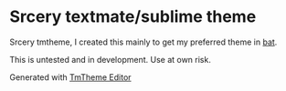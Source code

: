 Srcery textmate/sublime theme
====

Srcery tmtheme, I created this mainly to get my preferred theme in [bat](https://github.com/sharkdp/bat).

This is untested and in development. Use at own risk.

Generated with [TmTheme Editor](https://tmtheme-editor.herokuapp.com/)

